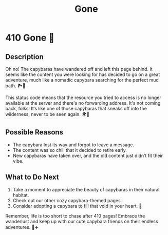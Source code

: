 ﻿---
category: 4xx
code: 410
cover: https://firebasestorage.googleapis.com/v0/b/capy-http.appspot.com/o/Capy-410-750x600.webp?alt=media
thumbnail: https://firebasestorage.googleapis.com/v0/b/capy-http.appspot.com/o/Capy-410-250x200.webp?alt=media
coverAlt: Gone
description: Gone
tags:
- 4xx
title: Gone
---


# 410 Gone 🚫

## Description
Oh no! The capybaras have wandered off and left this page behind. It seems like the content you were looking for has decided to go on a great adventure, much like a nomadic capybara searching for the perfect mud bath. 🏞️🐾

This status code means that the resource you tried to access is no longer available at the server and there's no forwarding address. It's not coming back, folks! It’s like one of those capybaras that sneaks off into the wilderness, never to be seen again. 🌍💨

## Possible Reasons
- The capybara lost its way and forgot to leave a message.
- The content was so chill that it decided to retire early.
- New capybaras have taken over, and the old content just didn’t fit their vibe.

## What to Do Next
1. Take a moment to appreciate the beauty of capybaras in their natural habitat.
2. Check out our other cozy capybara-themed pages.
3. Consider adopting a capybara to fill that void in your heart. 💖

Remember, life is too short to chase after 410 pages! Embrace the wanderlust and keep up with our cute capybara friends on their endless adventures. 🐹✈️